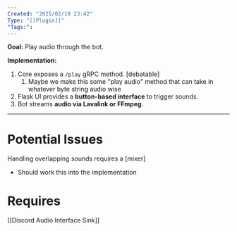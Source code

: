 ```yaml
---
Created: "2025/02/19 23:42"
Type: "[[Plugin]]"
"Tags:":
---
```

**Goal:** Play audio through the bot.

**Implementation:**
1. Core exposes a `/play` gRPC method. [debatable]
	1. Maybe we make this some "play audio" method that can take in whatever byte string audio wise
2. Flask UI provides a **button-based interface** to trigger sounds.
3. Bot streams **audio via Lavalink or FFmpeg**.

---
# Potential Issues
Handling overlapping sounds requires a [mixer]
- Should work this into the implementation
# Requires
[[Discord Audio Interface Sink]]